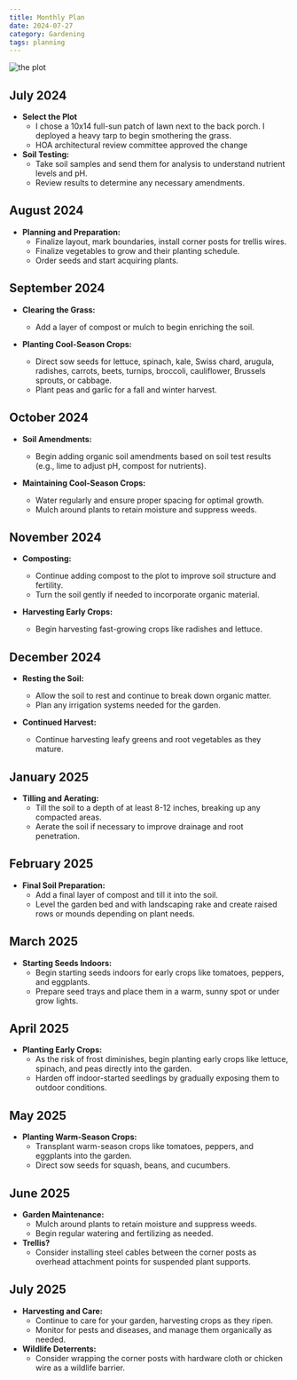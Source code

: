 ```yaml
---
title: Monthly Plan
date: 2024-07-27
category: Gardening
tags: planning
---
```


![the plot](https://github.com/user-attachments/assets/41ff140f-d3be-435f-98ca-478fdfe234f1)

## July 2024

- **Select the Plot**
    - I chose a 10x14 full-sun patch of lawn next to the back porch. I deployed a heavy tarp to begin smothering the grass.
    - HOA architectural review committee approved the change
- **Soil Testing:**
    - Take soil samples and send them for analysis to understand nutrient levels and pH.
    - Review results to determine any necessary amendments.

## August 2024

- **Planning and Preparation:**
    - Finalize layout, mark boundaries, install corner posts for trellis wires.
    - Finalize vegetables to grow and their planting schedule.
    - Order seeds and start acquiring plants.

## September 2024

- **Clearing the Grass:**
    - Add a layer of compost or mulch to begin enriching the soil.
 
- **Planting Cool-Season Crops:**
    - Direct sow seeds for lettuce, spinach, kale, Swiss chard, arugula, radishes, carrots, beets, turnips, broccoli, cauliflower, Brussels sprouts, or cabbage.
    - Plant peas and garlic for a fall and winter harvest.

## October 2024

- **Soil Amendments:**
    - Begin adding organic soil amendments based on soil test results (e.g., lime to adjust pH, compost for nutrients).
 
- **Maintaining Cool-Season Crops:**
    - Water regularly and ensure proper spacing for optimal growth.
    - Mulch around plants to retain moisture and suppress weeds.

## November 2024

- **Composting:**
    - Continue adding compost to the plot to improve soil structure and fertility.
    - Turn the soil gently if needed to incorporate organic material.

- **Harvesting Early Crops:**
    - Begin harvesting fast-growing crops like radishes and lettuce.

## December 2024

- **Resting the Soil:**
    - Allow the soil to rest and continue to break down organic matter.
    - Plan any irrigation systems needed for the garden.

- **Continued Harvest:**
    - Continue harvesting leafy greens and root vegetables as they mature.
## January 2025

- **Tilling and Aerating:**
    - Till the soil to a depth of at least 8-12 inches, breaking up any compacted areas.
    - Aerate the soil if necessary to improve drainage and root penetration.

## February 2025

- **Final Soil Preparation:**
    - Add a final layer of compost and till it into the soil.
    - Level the garden bed and with landscaping rake and create raised rows or mounds depending on plant needs.

## March 2025

- **Starting Seeds Indoors:**
    - Begin starting seeds indoors for early crops like tomatoes, peppers, and eggplants.
    - Prepare seed trays and place them in a warm, sunny spot or under grow lights.

## April 2025

- **Planting Early Crops:**
    - As the risk of frost diminishes, begin planting early crops like lettuce, spinach, and peas directly into the garden.
    - Harden off indoor-started seedlings by gradually exposing them to outdoor conditions.

## May 2025

- **Planting Warm-Season Crops:**
    - Transplant warm-season crops like tomatoes, peppers, and eggplants into the garden.
    - Direct sow seeds for squash, beans, and cucumbers.

## June 2025

- **Garden Maintenance:**
    - Mulch around plants to retain moisture and suppress weeds.
    - Begin regular watering and fertilizing as needed.
- **Trellis?**
    - Consider installing steel cables between the corner posts as overhead attachment points for suspended plant supports.

## July 2025

- **Harvesting and Care:**
    - Continue to care for your garden, harvesting crops as they ripen.
    - Monitor for pests and diseases, and manage them organically as needed.
- **Wildlife Deterrents:**
    - Consider wrapping the corner posts with hardware cloth or chicken wire as a wildlife barrier.
